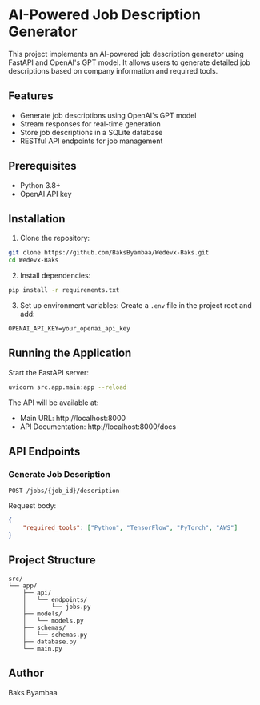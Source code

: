 # AI-Powered Job Description Generator

This project implements an AI-powered job description generator using FastAPI and OpenAI's GPT model. It allows users to generate detailed job descriptions based on company information and required tools.

## Features

- Generate job descriptions using OpenAI's GPT model
- Stream responses for real-time generation
- Store job descriptions in a SQLite database
- RESTful API endpoints for job management

## Prerequisites

- Python 3.8+
- OpenAI API key

## Installation

1. Clone the repository:
```bash
git clone https://github.com/BaksByambaa/Wedevx-Baks.git
cd Wedevx-Baks
```

2. Install dependencies:
```bash
pip install -r requirements.txt
```

3. Set up environment variables:
Create a `.env` file in the project root and add:
```
OPENAI_API_KEY=your_openai_api_key
```

## Running the Application

Start the FastAPI server:
```bash
uvicorn src.app.main:app --reload
```

The API will be available at:
- Main URL: http://localhost:8000
- API Documentation: http://localhost:8000/docs

## API Endpoints

### Generate Job Description
```
POST /jobs/{job_id}/description
```

Request body:
```json
{
    "required_tools": ["Python", "TensorFlow", "PyTorch", "AWS"]
}
```

## Project Structure

```
src/
└── app/
    ├── api/
    │   └── endpoints/
    │       └── jobs.py
    ├── models/
    │   └── models.py
    ├── schemas/
    │   └── schemas.py
    ├── database.py
    └── main.py
```

## Author

Baks Byambaa 